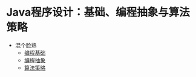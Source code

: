 #   Java程序设计：基础、编程抽象与算法策略

-   混个脸熟
    -   [编程基础](01.md)
    -   [编程抽象](02.md)
    -   [算法策略](03.md)
